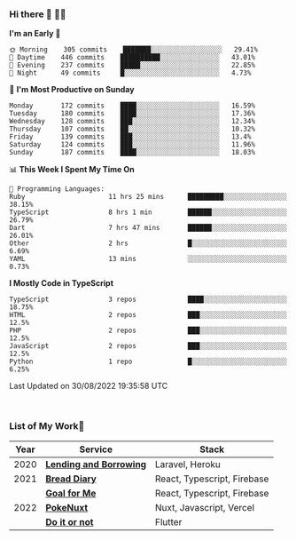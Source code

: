 ### Hi there 👋 🧑‍💻



<!--START_SECTION:waka-->
**I'm an Early 🐤** 

```text
🌞 Morning    305 commits    ███████░░░░░░░░░░░░░░░░░░   29.41% 
🌆 Daytime    446 commits    ██████████░░░░░░░░░░░░░░░   43.01% 
🌃 Evening    237 commits    █████░░░░░░░░░░░░░░░░░░░░   22.85% 
🌙 Night      49 commits     █░░░░░░░░░░░░░░░░░░░░░░░░   4.73%

```
📅 **I'm Most Productive on Sunday** 

```text
Monday       172 commits    ████░░░░░░░░░░░░░░░░░░░░░   16.59% 
Tuesday      180 commits    ████░░░░░░░░░░░░░░░░░░░░░   17.36% 
Wednesday    128 commits    ███░░░░░░░░░░░░░░░░░░░░░░   12.34% 
Thursday     107 commits    ██░░░░░░░░░░░░░░░░░░░░░░░   10.32% 
Friday       139 commits    ███░░░░░░░░░░░░░░░░░░░░░░   13.4% 
Saturday     124 commits    ███░░░░░░░░░░░░░░░░░░░░░░   11.96% 
Sunday       187 commits    ████░░░░░░░░░░░░░░░░░░░░░   18.03%

```


📊 **This Week I Spent My Time On** 

```text
💬 Programming Languages: 
Ruby                     11 hrs 25 mins      █████████░░░░░░░░░░░░░░░░   38.15% 
TypeScript               8 hrs 1 min         ██████░░░░░░░░░░░░░░░░░░░   26.79% 
Dart                     7 hrs 47 mins       ██████░░░░░░░░░░░░░░░░░░░   26.01% 
Other                    2 hrs               █░░░░░░░░░░░░░░░░░░░░░░░░   6.69% 
YAML                     13 mins             ░░░░░░░░░░░░░░░░░░░░░░░░░   0.73%

```

**I Mostly Code in TypeScript** 

```text
TypeScript               3 repos             ████░░░░░░░░░░░░░░░░░░░░░   18.75% 
HTML                     2 repos             ███░░░░░░░░░░░░░░░░░░░░░░   12.5% 
PHP                      2 repos             ███░░░░░░░░░░░░░░░░░░░░░░   12.5% 
JavaScript               2 repos             ███░░░░░░░░░░░░░░░░░░░░░░   12.5% 
Python                   1 repo              █░░░░░░░░░░░░░░░░░░░░░░░░   6.25%

```



 Last Updated on 30/08/2022 19:35:58 UTC
<!--END_SECTION:waka-->


<br />

### List of My Work🚀

| Year | Service | Stack |
|--|--|--|
| 2020 | [**Lending and Borrowing**](https://lending-and-borrowing.herokuapp.com/) | Laravel, Heroku |
| 2021 | [**Bread Diary**](https://bread-diary-web.web.app/) | React, Typescript, Firebase |
|  | [**Goal for Me**](https://goal-for-me.web.app/) | React, Typescript, Firebase |
| 2022 | [**PokeNuxt**](https://pokenuxt.vercel.app/) | Nuxt, Javascript, Vercel |
|  | [**Do it or not**](https://apps.apple.com/jp/app/do-it-or-not/id1613818865) | Flutter |